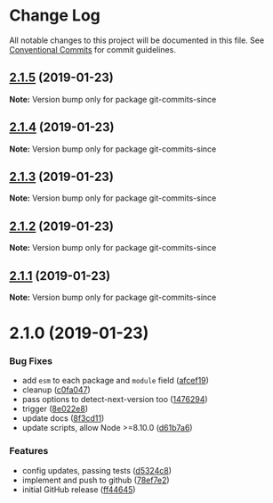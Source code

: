 # Change Log

All notable changes to this project will be documented in this file.
See [Conventional Commits](https://conventionalcommits.org) for commit guidelines.

## [2.1.5](https://github.com/tunnckoCore/monorepo/compare/git-commits-since@2.1.4...git-commits-since@2.1.5) (2019-01-23)

**Note:** Version bump only for package git-commits-since

## [2.1.4](https://github.com/tunnckoCore/monorepo/compare/git-commits-since@2.1.3...git-commits-since@2.1.4) (2019-01-23)

**Note:** Version bump only for package git-commits-since

## [2.1.3](https://github.com/tunnckoCore/monorepo/compare/git-commits-since@2.1.2...git-commits-since@2.1.3) (2019-01-23)

**Note:** Version bump only for package git-commits-since

## [2.1.2](https://github.com/tunnckoCore/monorepo/compare/git-commits-since@2.1.1...git-commits-since@2.1.2) (2019-01-23)

**Note:** Version bump only for package git-commits-since

## [2.1.1](https://github.com/tunnckoCore/monorepo/compare/git-commits-since@2.1.0...git-commits-since@2.1.1) (2019-01-23)

**Note:** Version bump only for package git-commits-since

# 2.1.0 (2019-01-23)

### Bug Fixes

- add `esm` to each package and `module` field ([afcef19](https://github.com/tunnckoCore/monorepo/commit/afcef19))
- cleanup ([c0fa047](https://github.com/tunnckoCore/monorepo/commit/c0fa047))
- pass options to detect-next-version too ([1476294](https://github.com/tunnckoCore/monorepo/commit/1476294))
- trigger ([8e022e8](https://github.com/tunnckoCore/monorepo/commit/8e022e8))
- update docs ([8f3cd11](https://github.com/tunnckoCore/monorepo/commit/8f3cd11))
- update scripts, allow Node >=8.10.0 ([d61b7a6](https://github.com/tunnckoCore/monorepo/commit/d61b7a6))

### Features

- config updates, passing tests ([d5324c8](https://github.com/tunnckoCore/monorepo/commit/d5324c8))
- implement and push to github ([78ef7e2](https://github.com/tunnckoCore/monorepo/commit/78ef7e2))
- initial GitHub release ([ff44645](https://github.com/tunnckoCore/monorepo/commit/ff44645))
